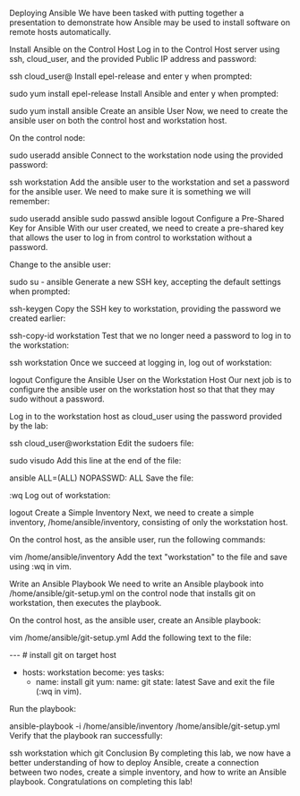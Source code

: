 Deploying Ansible
We have been tasked with putting together a presentation to demonstrate how Ansible may be used to install software on remote hosts automatically.

Install Ansible on the Control Host
Log in to the Control Host server using ssh, cloud_user, and the provided Public IP address and password:

ssh cloud_user@<PUBLIC IP>
Install epel-release and enter y when prompted:

sudo yum install epel-release
Install Ansible and enter y when prompted:

sudo yum install ansible
Create an ansible User
Now, we need to create the ansible user on both the control host and workstation host.

On the control node:

sudo useradd ansible
Connect to the workstation node using the provided password:

ssh workstation
Add the ansible user to the workstation and set a password for the ansible user. We need to make sure it is something we will remember:

sudo useradd ansible
sudo passwd ansible
logout
Configure a Pre-Shared Key for Ansible
With our user created, we need to create a pre-shared key that allows the user to log in from control to workstation without a password.

Change to the ansible user:

sudo su - ansible
Generate a new SSH key, accepting the default settings when prompted:

ssh-keygen
Copy the SSH key to workstation, providing the password we created earlier:

ssh-copy-id workstation
Test that we no longer need a password to log in to the workstation:

ssh workstation
Once we succeed at logging in, log out of workstation:

logout
Configure the Ansible User on the Workstation Host
Our next job is to configure the ansible user on the workstation host so that that they may sudo without a password.

Log in to the workstation host as cloud_user using the password provided by the lab:

ssh cloud_user@workstation
Edit the sudoers file:

sudo visudo
Add this line at the end of the file:

ansible       ALL=(ALL)       NOPASSWD: ALL
Save the file:

:wq
Log out of workstation:

logout
Create a Simple Inventory
Next, we need to create a simple inventory, /home/ansible/inventory, consisting of only the workstation host.

On the control host, as the ansible user, run the following commands:

vim /home/ansible/inventory
Add the text "workstation" to the file and save using :wq in vim.

Write an Ansible Playbook
We need to write an Ansible playbook into /home/ansible/git-setup.yml on the control node that installs git on workstation, then executes the playbook.

On the control host, as the ansible user, create an Ansible playbook:

vim /home/ansible/git-setup.yml
Add the following text to the file:

--- # install git on target host
- hosts: workstation
  become: yes
  tasks:
  - name: install git
    yum:
      name: git
      state: latest
Save and exit the file (:wq in vim).

Run the playbook:

ansible-playbook -i /home/ansible/inventory /home/ansible/git-setup.yml
Verify that the playbook ran successfully:

ssh workstation
which git
Conclusion
By completing this lab, we now have a better understanding of how to deploy Ansible, create a connection between two nodes, create a simple inventory, and how to write an Ansible playbook. Congratulations on completing this lab!